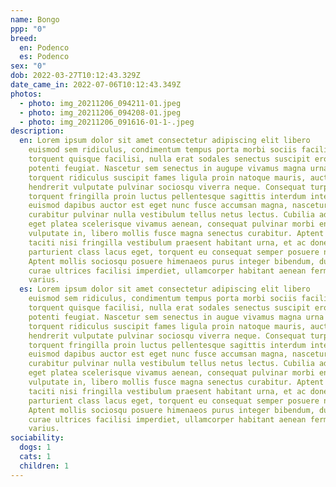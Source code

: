 ```yaml
---
name: Bongo
ppp: "0"
breed:
  en: Podenco
  es: Podenco
sex: "0"
dob: 2022-03-27T10:12:43.329Z
date_came_in: 2022-07-06T10:12:43.349Z
photos:
  - photo: img_20211206_094211-01.jpeg
  - photo: img_20211206_094208-01.jpeg
  - photo: img_20211206_091616-01-1-.jpeg
description:
  en: Lorem ipsum dolor sit amet consectetur adipiscing elit libero
    euismod sem ridiculus, condimentum tempus porta morbi sociis facilisis fusce
    torquent quisque facilisi, nulla erat sodales senectus suscipit eros dis velit
    potenti feugiat. Nascetur sem senectus in augupe vivamus magna urna cum,
    torquent ridiculus suscipit fames ligula proin natoque mauris, auctor
    hendrerit vulputate pulvinar sociosqu viverra neque. Consequat turpis quisque
    torquent fringilla proin luctus pellentesque sagittis interdum integer,
    euismod dapibus auctor est eget nunc fusce accumsan magna, nascetur nam
    curabitur pulvinar nulla vestibulum tellus netus lectus. Cubilia ad pharetra
    eget platea scelerisque vivamus aenean, consequat pulvinar morbi enim et
    vulputate in, libero mollis fusce magna senectus curabitur. Aptent netus
    taciti nisi fringilla vestibulum praesent habitant urna, et ac donec
    parturient class lacus eget, torquent eu consequat semper posuere nisl rutrum.
    Aptent mollis sociosqu posuere himenaeos purus integer bibendum, dui viverra
    curae ultrices facilisi imperdiet, ullamcorper habitant aenean fermentum quam
    varius.
  es: Lorem ipsum dolor sit amet consectetur adipiscing elit libero
    euismod sem ridiculus, condimentum tempus porta morbi sociis facilisis fusce
    torquent quisque facilisi, nulla erat sodales senectus suscipit eros dis velit
    potenti feugiat. Nascetur sem senectus in augue vivamus magna urna cum,
    torquent ridiculus suscipit fames ligula proin natoque mauris, auctor
    hendrerit vulputate pulvinar sociosqu viverra neque. Consequat turpis quisque
    torquent fringilla proin luctus pellentesque sagittis interdum integer,
    euismod dapibus auctor est eget nunc fusce accumsan magna, nascetur nam
    curabitur pulvinar nulla vestibulum tellus netus lectus. Cubilia ad pharetra
    eget platea scelerisque vivamus aenean, consequat pulvinar morbi enim et
    vulputate in, libero mollis fusce magna senectus curabitur. Aptent netus
    taciti nisi fringilla vestibulum praesent habitant urna, et ac donec
    parturient class lacus eget, torquent eu consequat semper posuere nisl rutrum.
    Aptent mollis sociosqu posuere himenaeos purus integer bibendum, dui viverra
    curae ultrices facilisi imperdiet, ullamcorper habitant aenean fermentum quam
    varius.
sociability:
  dogs: 1
  cats: 1
  children: 1
---
```


